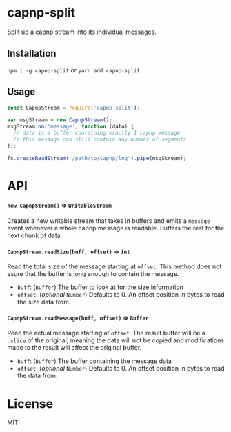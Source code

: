 # capnp-split
Split up a capnp stream into its individual messages.

## Installation
```npm i -g capnp-split```
or
```yarn add capnp-split```

## Usage
```js
const CapnpStream = require('capnp-split');

var msgStream = new CapnpStream();
msgStream.on('message', function (data) {
  // data is a buffer containing exactly 1 capnp message
  // this message can still contain any number of segments
});

fs.createReadStream('/path/to/capnp/log').pipe(msgStream);
```

# API
#### `new CapnpStream()` => `WritableStream`
Creates a new writable stream that takes in buffers and emits a `message` event whenever a whole capnp message is readable. Buffers the rest for the next chunk of data.

#### `CapnpStream.readSize(buff, offset)` => `int`
Read the total size of the message starting at `offset`. This method does not esure that the buffer is long enough to contain the message.

 * `buff`: (`Buffer`) The buffer to look at for the size information
 * `offset`: (*optional* `Number`) Defaults to 0. An offset position in bytes to read the size data from.

#### `CapnpStream.readMessage(buff, offset)` => `Buffer`
Read the actual message starting at `offset`. The result buffer will be a `.slice` of the original, meaning the data will not be copied and modifications made to the result will affect the original buffer.

 * `buff`: (`Buffer`) The buffer containing the message data
 * `offset`: (*optional* `Number`) Defaults to 0. An offset position in bytes to read the data from.

# License
MIT
